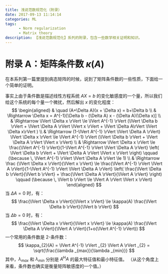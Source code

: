 ```yaml
---
title: 浅说范数规范化（附录）
date: 2017-09-13 11:14:14
categories: ML
tags:
      - Norm regularization
      - Matrix theory
description: 【浅说范数规范化】系列的附录，包含一些数学相关证明和知识。
---
```


# 附录 A：矩阵条件数 $\kappa({A})$

在本系列第一篇里提到病态矩阵的时候，说到了矩阵条件数的一些性质，下面给一个简单的证明。

事实上由于条件数是描述线性方程系统 $AX = b$ 的变化敏感度的一个量，所以我们给这个系统的每个量一个微扰，然后解出 $x$ 的变化程度：
$$
\begin{aligned}
& \quad (A+\Delta A)(x + \Delta x) = b+\Delta b \\
& \Rightarrow \Delta x = A^{-1}[\Delta b - (\Delta A) x - (\Delta A)(\Delta x)] \\
& \Rightarrow \lVert \Delta x \rVert \le \lVert A^{-1} \rVert (\lVert \Delta b \rVert + \lVert \Delta A \rVert \lVert x \rVert + \lVert \Delta A\rVert \lVert \Delta x\rVert ) \\
& \Rightarrow (1-\lVert A^{-1} \rVert \lVert \Delta A \rVert) \lVert \Delta x \rVert \le \lVert A^{-1} \rVert (\lVert \Delta b \rVert + \lVert \Delta A \rVert \lVert x \rVert) \\
& \Rightarrow \lVert \Delta x \rVert \le \frac{\lVert A^{-1} \rVert}{1-\lVert A^{-1} \rVert \lVert \Delta A \rVert} \left( \lVert \Delta b \rVert + \lVert \Delta A \rVert \lVert x \rVert \right) \qquad (\because \, \lVert A^{-1} \rVert \lVert \Delta A \rVert \le 1) \\
& \Rightarrow \frac {\lVert \Delta x \rVert}{\lVert x \rVert} \le \frac{\lVert A^{-1} \rVert \lVert A \rVert}{1-\lVert A^{-1} \rVert \lVert \Delta A \rVert} \left( \frac{\lVert \Delta b \rVert}{\lVert b \rVert} + \frac{\lVert \Delta A \rVert}{\lVert A \rVert} \right) \qquad (\because \, \lVert b \rVert \le \lVert A \rVert \lVert x \rVert)
\end{aligned}
$$
当 $\Delta A = 0$ 时，有：
$$
\frac{\lVert \Delta x \rVert}{\lVert x \rVert} \le \kappa(A) \frac{\lVert \Delta b \rVert}{\lVert b \rVert}
$$
当 $\Delta b = 0$ 时，有：
$$
\frac{\lVert \Delta x \rVert}{\lVert x \rVert} \le \kappa(A) \frac{\lVert \Delta A \rVert}{\lVert A \rVert}(1+o(\lVert A^{-1} \rVert))
$$
一个常用的条件数是 2-条件数：
$$
\kappa_{2}(A) = \lVert A^{-1} \rVert _{2} \lVert A \rVert _{2} = \sqrt{\frac{\lambda _{max}}{\lambda _{min}}}
$$
其中，$\lambda_{max}$ 和 $\lambda_{min}$ 分别是 $A^{\mathsf{H}}A$ 的最大特征值和最小特征值。
（从这个角度上来看，条件数也确实是衡量矩阵敏感度的一个值。）

